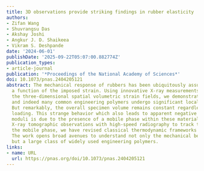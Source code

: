 ```yaml
---
title: 3D observations provide striking findings in rubber elasticity
authors:
- Zifan Wang
- Shuvrangsu Das
- Akshay Joshi
- Angkur J. D. Shaikeea
- Vikram S. Deshpande
date: '2024-06-01'
publishDate: '2025-09-22T05:07:00.882774Z'
publication_types:
- article-journal
publication: '*Proceedings of the National Academy of Sciences*'
doi: 10.1073/pnas.2404205121
abstract: The mechanical response of rubbers has been ubiquitously assumed to be only
  a function of the imposed strain. Using innovative X-ray measurements capturing
  the three-dimensional spatial volumetric strain fields, we demonstrate that rubbers
  and indeed many common engineering polymers undergo significant local volume changes.
  But remarkably, the overall specimen volume remains constant regardless of the imposed
  loading. This strange behavior which also leads to apparent negative local bulk
  moduli is due to the presence of a mobile phase within these materials. Combining
  X-ray tomographic observations with high-speed radiography to track the motion of
  the mobile phase, we have revised classical thermodynamic frameworks of rubber elasticity.
  The work opens broad avenues to understand not only the mechanical behavior of rubbers
  but a large class of widely used engineering polymers.
links:
- name: URL
  url: https://pnas.org/doi/10.1073/pnas.2404205121
---
```

